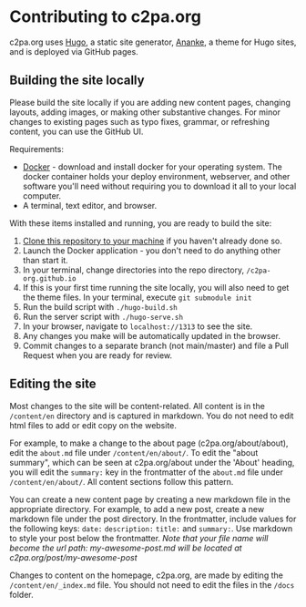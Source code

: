 # Contributing to c2pa.org

c2pa.org uses [Hugo][hugo], a static site generator, [Ananke][ananke], a theme for Hugo sites, and is deployed via GitHub pages.

## Building the site locally
 
Please build the site locally if you are adding new content pages, changing layouts, adding images, or making other substantive changes.
For minor changes to existing pages such as typo fixes, grammar, or refreshing content, you can use the GitHub UI.

Requirements:
* [Docker][docker] - download and install docker for your operating system. The docker container holds your deploy environment, webserver, and other software you'll need without requiring you to download it all to your local computer.
* A terminal, text editor, and browser.

With these items installed and running, you are ready to build the site:

1. [Clone this repository to your machine][clone] if you haven't already done so. 
1. Launch the Docker application - you don't need to do anything other than start it.
1. In your terminal, change directories into the repo directory, `/c2pa-org.github.io`
1. If this is your first time running the site locally, you will also need to get the theme files. In your terminal, execute `git submodule init`
1. Run the build script with `./hugo-build.sh`
1. Run the server script with `./hugo-serve.sh`
1. In your browser, navigate to `localhost://1313` to see the site.
1. Any changes you make will be automatically updated in the browser.
1. Commit changes to a separate branch (not main/master) and file a Pull Request when you are ready for review.

## Editing the site

Most changes to the site will be content-related. All content is in the `/content/en` directory and is captured in markdown. You do not need to edit html files to add or edit copy on the website.

For example, to make a change to the about page (c2pa.org/about/about), edit the `about.md` file under `/content/en/about/`. To edit the "about summary", which can be seen at c2pa.org/about under the 'About' heading, you will edit the `summary:` key in the frontmatter  of the `about.md` file under `/content/en/about/`. All content sections follow this pattern. 

You can create a new content page by creating a new markdown file in the appropriate directory. For example, to add a new post, create a new markdown file under the post directory. In the frontmatter, include values for the following keys: `date:` `description:` `title:` and `summary:`. Use markdown to style your post below the frontmatter. _Note that your file name will become the url path: my-awesome-post.md will be located at c2pa.org/post/my-awesome-post_

Changes to content on the homepage, c2pa.org, are made by editing the `/content/en/_index.md` file. You should not need to edit the files in the `/docs` folder.

[hugo]: https://gohugo.io/
[ananke]: https://themes.gohugo.io/gohugo-theme-ananke/
[docker]: https://www.docker.com/
[clone]: https://docs.github.com/en/github/creating-cloning-and-archiving-repositories/cloning-a-repository